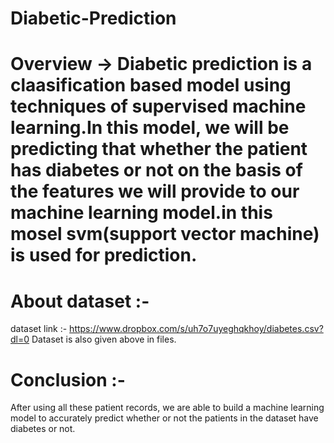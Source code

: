 # Diabetic-Prediction 
# Overview -> Diabetic prediction is a claasification based model using techniques of supervised machine learning.In this model, we will be predicting that whether the patient has diabetes or not on the basis of the features we will provide to our machine learning model.in this mosel svm(support vector machine) is used for prediction.

# About dataset :- 
dataset link :- https://www.dropbox.com/s/uh7o7uyeghqkhoy/diabetes.csv?dl=0
Dataset is also given above in files.
  
# Conclusion :- 
After using all these patient records, we are able to build a machine learning model to accurately predict whether or not the patients in the dataset have diabetes or not.
